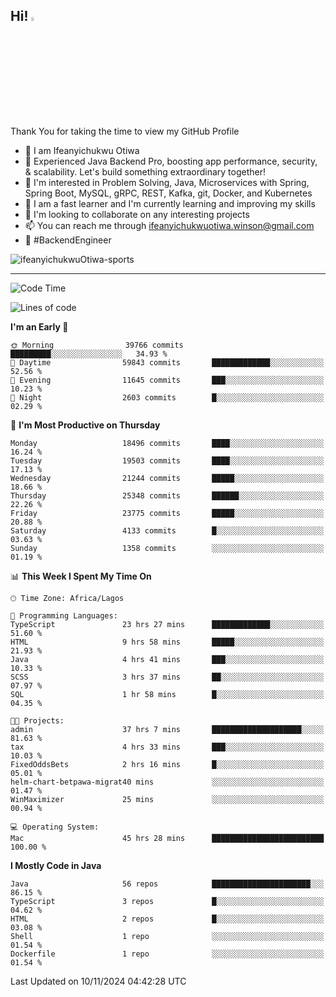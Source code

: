 <!-- BLOG-POST-LIST:START --><!-- BLOG-POST-LIST:END -->

## Hi! <img src="https://media.giphy.com/media/hvRJCLFzcasrR4ia7z/giphy.gif" width="4%"> 

Thank You for taking the time to view my GitHub Profile

- 👋 I am Ifeanyichukwu Otiwa
- 🚀 Experienced Java Backend Pro, boosting app performance, security, & scalability. Let's build something extraordinary together!
- 👀 I'm interested in Problem Solving, Java, Microservices with Spring, Spring Boot, MySQL, gRPC, REST, Kafka, git, Docker, and Kubernetes
- 🌱 I am a fast learner and I'm currently learning and improving my skills
- 💞️ I'm looking to collaborate on any interesting projects
- 📫 You can reach me through ifeanyichukwuotiwa.winson@gmail.com
- 🚀 #BackendEngineer

<p align="left" marginTop="10px"> <img src="https://komarev.com/ghpvc/?username=ifeanyichukwuOtiwa-sports&label=Profile%20views&color=0e75b6&style=for-the-badge" alt="ifeanyichukwuOtiwa-sports" /> </p>

***

<!--START_SECTION:waka-->
![Code Time](http://img.shields.io/badge/Code%20Time-3%2C117%20hrs%2055%20mins-blue)

![Lines of code](https://img.shields.io/badge/From%20Hello%20World%20I%27ve%20Written-28.4%20million%20lines%20of%20code-blue)

**I'm an Early 🐤** 

```text
🌞 Morning                39766 commits       █████████░░░░░░░░░░░░░░░░   34.93 % 
🌆 Daytime                59843 commits       █████████████░░░░░░░░░░░░   52.56 % 
🌃 Evening                11645 commits       ███░░░░░░░░░░░░░░░░░░░░░░   10.23 % 
🌙 Night                  2603 commits        █░░░░░░░░░░░░░░░░░░░░░░░░   02.29 % 
```
📅 **I'm Most Productive on Thursday** 

```text
Monday                   18496 commits       ████░░░░░░░░░░░░░░░░░░░░░   16.24 % 
Tuesday                  19503 commits       ████░░░░░░░░░░░░░░░░░░░░░   17.13 % 
Wednesday                21244 commits       █████░░░░░░░░░░░░░░░░░░░░   18.66 % 
Thursday                 25348 commits       ██████░░░░░░░░░░░░░░░░░░░   22.26 % 
Friday                   23775 commits       █████░░░░░░░░░░░░░░░░░░░░   20.88 % 
Saturday                 4133 commits        █░░░░░░░░░░░░░░░░░░░░░░░░   03.63 % 
Sunday                   1358 commits        ░░░░░░░░░░░░░░░░░░░░░░░░░   01.19 % 
```


📊 **This Week I Spent My Time On** 

```text
🕑︎ Time Zone: Africa/Lagos

💬 Programming Languages: 
TypeScript               23 hrs 27 mins      █████████████░░░░░░░░░░░░   51.60 % 
HTML                     9 hrs 58 mins       █████░░░░░░░░░░░░░░░░░░░░   21.93 % 
Java                     4 hrs 41 mins       ███░░░░░░░░░░░░░░░░░░░░░░   10.33 % 
SCSS                     3 hrs 37 mins       ██░░░░░░░░░░░░░░░░░░░░░░░   07.97 % 
SQL                      1 hr 58 mins        █░░░░░░░░░░░░░░░░░░░░░░░░   04.35 % 

🐱‍💻 Projects: 
admin                    37 hrs 7 mins       ████████████████████░░░░░   81.63 % 
tax                      4 hrs 33 mins       ███░░░░░░░░░░░░░░░░░░░░░░   10.03 % 
FixedOddsBets            2 hrs 16 mins       █░░░░░░░░░░░░░░░░░░░░░░░░   05.01 % 
helm-chart-betpawa-migrat40 mins             ░░░░░░░░░░░░░░░░░░░░░░░░░   01.47 % 
WinMaximizer             25 mins             ░░░░░░░░░░░░░░░░░░░░░░░░░   00.94 % 

💻 Operating System: 
Mac                      45 hrs 28 mins      █████████████████████████   100.00 % 
```

**I Mostly Code in Java** 

```text
Java                     56 repos            ██████████████████████░░░   86.15 % 
TypeScript               3 repos             █░░░░░░░░░░░░░░░░░░░░░░░░   04.62 % 
HTML                     2 repos             █░░░░░░░░░░░░░░░░░░░░░░░░   03.08 % 
Shell                    1 repo              ░░░░░░░░░░░░░░░░░░░░░░░░░   01.54 % 
Dockerfile               1 repo              ░░░░░░░░░░░░░░░░░░░░░░░░░   01.54 % 
```




 Last Updated on 10/11/2024 04:42:28 UTC
<!--END_SECTION:waka-->

<!--
<p align="center">
![trophy](https://github-profile-trophy.vercel.app/?username=ifeanyichukwuOtiwa-sports&theme=onedark) (https://github.com/ryo-ma/github-profile-trophy)
</p>
-->

<!---
ifeanyi-otiwa/ifeanyi-otiwa is a ✨ special ✨ repository because its `README.md` (this file) appears on your GitHub profile.
You can click the Preview link to take a look at your changes.
--->

